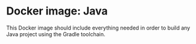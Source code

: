 # Docker image: Java

This Docker image should include everything needed in order to build
any Java project using the Gradle toolchain.

